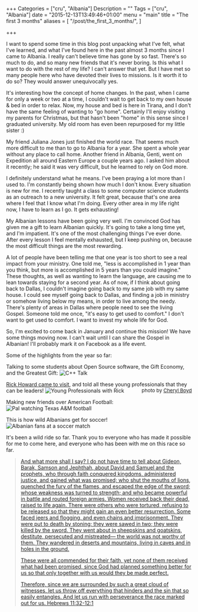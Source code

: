 +++
Categories = ["cru", "Albania"]
Description = ""
Tags = ["cru", "Albania"]
date = "2015-12-13T13:49:46+01:00"
menu = "main"
title = "The first 3 months"
aliases = [
  "/post/the_first_3_months/",
]

+++

I want to spend some time in this blog post unpacking what I've felt, what I've learned, and what I've found here in the past almost 3 months since I came to Albania.  I really can't believe time has gone by so fast.  There's so much to do, and so many new friends that it's never boring.  Is this what I want to do with the rest of my life?  I can't answer that yet.  But I have met so many people here who have devoted their lives to missions.  Is it worth it to do so?  They would answer unequivocally yes.

It's interesting how the concept of home changes.  In the past, when I came for only a week or two at a time, I couldn't wait to get back to my own house & bed in order to relax.  Now, my house and bed is here in Tirana, and I don't have the same feeling of wanting to "go home".  Certainly I'll enjoy visiting my parents for Christmas, but that hasn't been "home" in this sense since I graduated university.  My old room has even been repurposed for my little sister :)

My friend Juliana Jones just finished the world race.  That seems much more difficult to me than to go to Albania for a year.  She spent a whole year without any place to call home.  Another friend in Albania, Genti, went on Expedition all around Eastern Europe a couple years ago.  I asked him about it recently; he said it was very difficult, but he learned to rely on God more.

I definitely understand what he means.  I've been praying a lot more than I used to.  I'm constantly being shown how much I don't know.  Every situation is new for me.  I recently taught a class to some computer science students as an outreach to a new university.  It felt great, because that's one area where I feel that I know what I'm doing.  Every other area in my life right now, I have to learn as I go.  It gets exhausting!

My Albanian lessons have been going very well.  I'm convinced God has given me a gift to learn Albanian quickly.  It's going to take a long time yet, and I'm impatient.  It's one of the most challenging things I've ever done.  After every lesson I feel mentally exhausted, but I keep pushing on, because the most difficult things are the most rewarding.

A lot of people have been telling me that one year is too short to see a real impact from your ministry.  One told me, "less is accomplished in 1 year than you think, but more is accomplished in 5 years than you could imagine."  These thoughts, as well as wanting to learn the language, are causing me to lean towards staying for a second year.  As of now, if I think about going back to Dallas, I couldn't imagine going back to my same job with my same house.  I could see myself going back to Dallas, and finding a job in ministry or somehow living below my means, in order to live among the needy.  There's plenty of areas in Dallas where people need to see the living Gospel.  Someone told me once, "it's easy to get used to comfort." I don't want to get used to comfort.  I want to invest my whole life for God.

So, I'm excited to come back in January and continue this mission!  We have some things moving now.  I can't wait until I can share the Gospel in Albanian!  I'll probably mark it on Facebook as a life event.

Some of the highlights from the year so far:

Talking to some students about Open Source software, the Gift Economy, and the Greatest Gift:
![C++ Talk](/images/CPP_talk_2.jpg)

[Rick Howard came to visit](/post/welcome_weekend/), and told all these young professionals that they can be leaders!
![Young Professionals with Rick](/images/young_professionals_with_rick.jpg)
<span style="float: right; font-size: 10pt;">photo by <a href="https://www.instagram.com/p/-7In4IhIcu/">Cheryl Boyd</a></span>

Making new friends over American Football:
![Pal watching Texas A&M football](/images/pal_texas_a&m.640x.jpg)

This is how wild Albanians get for soccer!
![Albanian fans at a soccer match](/images/Albanians_at_soccer_match.640x.jpg)

It's been a wild ride so far.  Thank you to everyone who has made it possible for me to come here, and everyone who has been with me on this race so far.

<a href="http://www.desiringgod.org/messages/running-with-the-witnesses">

> And what more shall I say? I do not have time to tell about Gideon, Barak, Samson 
> and Jephthah, about David and Samuel and the prophets, who through faith 
> conquered kingdoms, administered justice, and gained what was promised; who shut 
> the mouths of lions, quenched the fury of the flames, and escaped the edge of the 
> sword; whose weakness was turned to strength; and who became powerful in battle and 
> routed foreign armies. Women received back their dead, raised to life again. 
> There were others who were tortured, refusing to be released so that they might 
> gain an even better resurrection. Some faced jeers and flogging, and even chains 
> and imprisonment. They were put to death by stoning; they were sawed in two; 
> they were killed by the sword. They went about in sheepskins and goatskins, 
> destitute, persecuted and mistreated— the world was not worthy of them. They 
> wandered in deserts and mountains, living in caves and in holes in the ground.
>  
> These were all commended for their faith, yet none of them received what had been 
> promised, since God had planned something better for us so that only together 
> with us would they be made perfect.
>  
> Therefore, since we are surrounded by such a great cloud of witnesses, let us throw 
> off everything that hinders and the sin that so easily entangles. And let us run 
> with perseverance the race marked out for us.
> <span class="source"><a href="http://biblehub.com/niv/hebrews/11.htm">Hebrews 11:32-12:1</a></span>

</a>